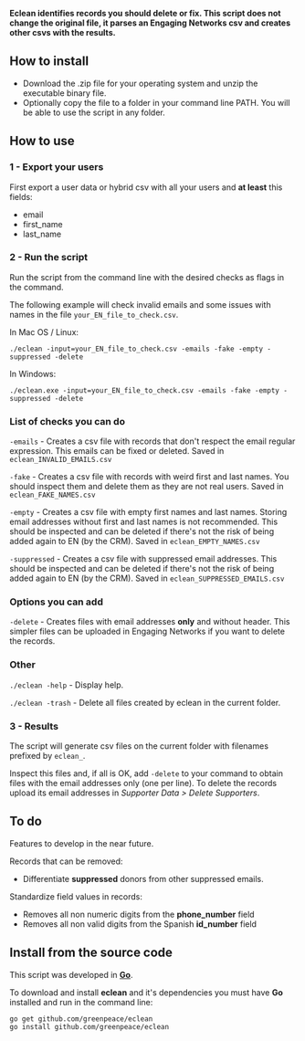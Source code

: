 **Eclean identifies records you should delete or fix. This script does not change the original file, it parses an Engaging Networks csv and creates other csvs with the results.**

## How to install

* Download the .zip file for your operating system and unzip the executable binary file.
* Optionally copy the file to a folder in your command line PATH. You will be able to use the script in any folder.


## How to use

### 1 - Export your users

First export a user data or hybrid csv with all your users and **at least** this fields:
* email
* first_name
* last_name 

### 2 - Run the script

Run the script from the command line with the desired checks as flags in the command. 

The following example will check invalid emails and some issues with names in the file `your_EN_file_to_check.csv`.

In Mac OS / Linux:

```
./eclean -input=your_EN_file_to_check.csv -emails -fake -empty -suppressed -delete
```

In Windows: 

```
./eclean.exe -input=your_EN_file_to_check.csv -emails -fake -empty -suppressed -delete
```

### List of checks you can do

`-emails` - Creates a csv file with records that don't respect the email regular expression. This emails can be fixed or deleted. Saved in `eclean_INVALID_EMAILS.csv`

`-fake` - Creates a csv file with records with weird first and last names. You should inspect them and delete them as they are not real users. Saved in `eclean_FAKE_NAMES.csv`

`-empty` - Creates a csv file with empty first names and last names. Storing email addresses without first and last names is not recommended. This should be inspected and can be deleted if there's not the risk of being added again to EN (by the CRM). Saved in `eclean_EMPTY_NAMES.csv`

`-suppressed` - Creates a csv file with suppressed email addresses. This should be inspected and can be deleted if there's not the risk of being added again to EN (by the CRM). Saved in `eclean_SUPPRESSED_EMAILS.csv`

### Options you can add

`-delete` - Creates files with email addresses **only** and without header. This simpler files can be uploaded in Engaging Networks if you want to delete the records.   

### Other 

`./eclean -help` - Display help.

`./eclean -trash` - Delete all files created by eclean in the current folder.

### 3 - Results

The script will generate csv files on the current folder with filenames prefixed by `eclean_`. 

Inspect this files and, if all is OK, add `-delete` to your command to obtain files with the email addresses only (one per line). To delete the records upload its email addresses in *Supporter Data &gt; Delete Supporters*.

## To do

Features to develop in the near future.

Records that can be removed:

* Differentiate **suppressed** donors from other suppressed emails.

Standardize field values in records:

* Removes all non numeric digits from the **phone_number** field
* Removes all non valid digits from the Spanish **id_number** field

## Install from the source code

This script was developed in **[Go](https://golang.org/)**.

To download and install **eclean** and it's dependencies you must have **Go** installed and run in the command line:

```
go get github.com/greenpeace/eclean
go install github.com/greenpeace/eclean
```
